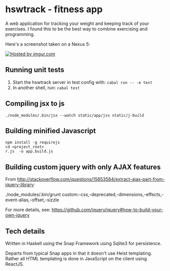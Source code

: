 hswtrack - fitness app
========

A web application for tracking your weight and keeping track of your exercises.  I found this to be the best way to combine exercising and programming.

Here's a screenshot taken on a Nexus 5:

<a href="http://imgur.com/3kgnvm7"><img src="http://i.imgur.com/3kgnvm7l.png" title="Hosted by imgur.com"/></a>

Running unit tests
------------------

 1. Start the hswtrack server in test config with: ```cabal run -- -e test```
 2. In another shell, run: ```cabal test```

Compiling jsx to js
-------------------

```
./node_modules/.bin/jsx --watch static/app/jsx static/j-build
```

Building minified Javascript
----------------------------

```
npm install -g requirejs
cd <project_root>
r.js  -o app.build.js
```

Building custom jquery with only AJAX features
----------------------------------------------

From http://stackoverflow.com/questions/15853584/extract-ajax-part-from-jquery-library:

./node_modules/.bin/grunt custom:-css,-deprecated,-dimensions,-effects,-event-alias,-offset,-sizzle

For more details, see: https://github.com/jquery/jquery#how-to-build-your-own-jquery

Tech details
----------------

Written in Haskell using the Snap Framework using Sqlite3 for persistence.

Departs from typical Snap apps in that it doesn't use Heist templating.  Rather all HTML templating is done in JavaScript on the client using ReactJS.
